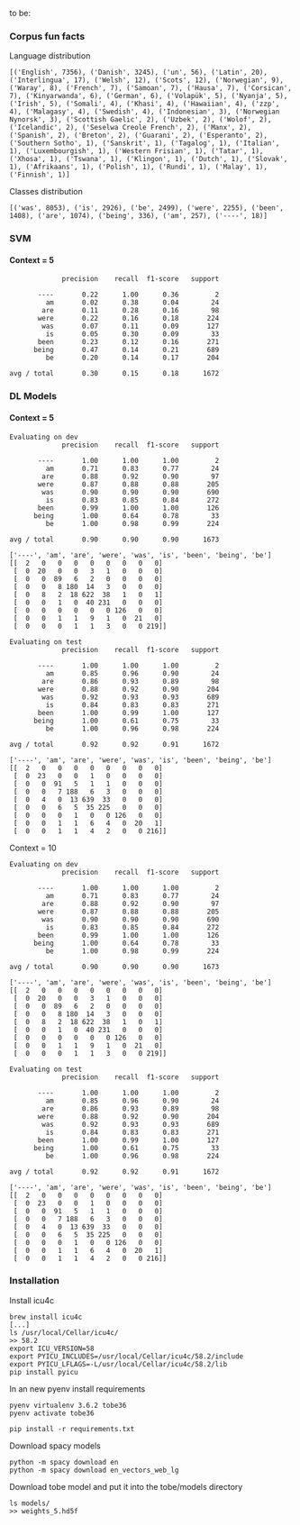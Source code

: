 to be:

### Corpus fun facts

Language distribution
    
    [('English', 7356), ('Danish', 3245), ('un', 56), ('Latin', 20), ('Interlingua', 17), ('Welsh', 12), ('Scots', 12), ('Norwegian', 9), ('Waray', 8), ('French', 7), ('Samoan', 7), ('Hausa', 7), ('Corsican', 7), ('Kinyarwanda', 6), ('German', 6), ('Volapük', 5), ('Nyanja', 5), ('Irish', 5), ('Somali', 4), ('Khasi', 4), ('Hawaiian', 4), ('zzp', 4), ('Malagasy', 4), ('Swedish', 4), ('Indonesian', 3), ('Norwegian Nynorsk', 3), ('Scottish Gaelic', 2), ('Uzbek', 2), ('Wolof', 2), ('Icelandic', 2), ('Seselwa Creole French', 2), ('Manx', 2), ('Spanish', 2), ('Breton', 2), ('Guarani', 2), ('Esperanto', 2), ('Southern Sotho', 1), ('Sanskrit', 1), ('Tagalog', 1), ('Italian', 1), ('Luxembourgish', 1), ('Western Frisian', 1), ('Tatar', 1), ('Xhosa', 1), ('Tswana', 1), ('Klingon', 1), ('Dutch', 1), ('Slovak', 1), ('Afrikaans', 1), ('Polish', 1), ('Rundi', 1), ('Malay', 1), ('Finnish', 1)]

Classes distribution
    
    [('was', 8053), ('is', 2926), ('be', 2499), ('were', 2255), ('been', 1408), ('are', 1074), ('being', 336), ('am', 257), ('----', 18)]


### SVM
#### Context = 5
                 precision    recall  f1-score   support
    
           ----       0.22      1.00      0.36         2
             am       0.02      0.38      0.04        24
            are       0.11      0.28      0.16        98
           were       0.22      0.16      0.18       224
            was       0.07      0.11      0.09       127
             is       0.05      0.30      0.09        33
           been       0.23      0.12      0.16       271
          being       0.47      0.14      0.21       689
             be       0.20      0.14      0.17       204
    
    avg / total       0.30      0.15      0.18      1672


### DL Models
#### Context = 5

    Evaluating on dev
                 precision    recall  f1-score   support
    
           ----       1.00      1.00      1.00         2
             am       0.71      0.83      0.77        24
            are       0.88      0.92      0.90        97
           were       0.87      0.88      0.88       205
            was       0.90      0.90      0.90       690
             is       0.83      0.85      0.84       272
           been       0.99      1.00      1.00       126
          being       1.00      0.64      0.78        33
             be       1.00      0.98      0.99       224
    
    avg / total       0.90      0.90      0.90      1673
    
    ['----', 'am', 'are', 'were', 'was', 'is', 'been', 'being', 'be']
    [[  2   0   0   0   0   0   0   0   0]
     [  0  20   0   0   3   1   0   0   0]
     [  0   0  89   6   2   0   0   0   0]
     [  0   0   8 180  14   3   0   0   0]
     [  0   8   2  18 622  38   1   0   1]
     [  0   0   1   0  40 231   0   0   0]
     [  0   0   0   0   0   0 126   0   0]
     [  0   0   1   1   9   1   0  21   0]
     [  0   0   0   1   1   3   0   0 219]]
    
    Evaluating on test
                 precision    recall  f1-score   support
    
           ----       1.00      1.00      1.00         2
             am       0.85      0.96      0.90        24
            are       0.86      0.93      0.89        98
           were       0.88      0.92      0.90       204
            was       0.92      0.93      0.93       689
             is       0.84      0.83      0.83       271
           been       1.00      0.99      1.00       127
          being       1.00      0.61      0.75        33
             be       1.00      0.96      0.98       224
    
    avg / total       0.92      0.92      0.91      1672
    
    ['----', 'am', 'are', 'were', 'was', 'is', 'been', 'being', 'be']
    [[  2   0   0   0   0   0   0   0   0]
     [  0  23   0   0   1   0   0   0   0]
     [  0   0  91   5   1   1   0   0   0]
     [  0   0   7 188   6   3   0   0   0]
     [  0   4   0  13 639  33   0   0   0]
     [  0   0   6   5  35 225   0   0   0]
     [  0   0   0   1   0   0 126   0   0]
     [  0   0   1   1   6   4   0  20   1]
     [  0   0   1   1   4   2   0   0 216]]

Context = 10

    Evaluating on dev
                 precision    recall  f1-score   support
    
           ----       1.00      1.00      1.00         2
             am       0.71      0.83      0.77        24
            are       0.88      0.92      0.90        97
           were       0.87      0.88      0.88       205
            was       0.90      0.90      0.90       690
             is       0.83      0.85      0.84       272
           been       0.99      1.00      1.00       126
          being       1.00      0.64      0.78        33
             be       1.00      0.98      0.99       224
    
    avg / total       0.90      0.90      0.90      1673
    
    ['----', 'am', 'are', 'were', 'was', 'is', 'been', 'being', 'be']
    [[  2   0   0   0   0   0   0   0   0]
     [  0  20   0   0   3   1   0   0   0]
     [  0   0  89   6   2   0   0   0   0]
     [  0   0   8 180  14   3   0   0   0]
     [  0   8   2  18 622  38   1   0   1]
     [  0   0   1   0  40 231   0   0   0]
     [  0   0   0   0   0   0 126   0   0]
     [  0   0   1   1   9   1   0  21   0]
     [  0   0   0   1   1   3   0   0 219]]
    
    Evaluating on test
                 precision    recall  f1-score   support
    
           ----       1.00      1.00      1.00         2
             am       0.85      0.96      0.90        24
            are       0.86      0.93      0.89        98
           were       0.88      0.92      0.90       204
            was       0.92      0.93      0.93       689
             is       0.84      0.83      0.83       271
           been       1.00      0.99      1.00       127
          being       1.00      0.61      0.75        33
             be       1.00      0.96      0.98       224
    
    avg / total       0.92      0.92      0.91      1672
    
    ['----', 'am', 'are', 'were', 'was', 'is', 'been', 'being', 'be']
    [[  2   0   0   0   0   0   0   0   0]
     [  0  23   0   0   1   0   0   0   0]
     [  0   0  91   5   1   1   0   0   0]
     [  0   0   7 188   6   3   0   0   0]
     [  0   4   0  13 639  33   0   0   0]
     [  0   0   6   5  35 225   0   0   0]
     [  0   0   0   1   0   0 126   0   0]
     [  0   0   1   1   6   4   0  20   1]
     [  0   0   1   1   4   2   0   0 216]]

### Installation

Install icu4c

    brew install icu4c
    [...]
    ls /usr/local/Cellar/icu4c/
    >> 58.2
    export ICU_VERSION=58
    export PYICU_INCLUDES=/usr/local/Cellar/icu4c/58.2/include
    export PYICU_LFLAGS=-L/usr/local/Cellar/icu4c/58.2/lib
    pip install pyicu
    
In an new pyenv install requirements

    pyenv virtualenv 3.6.2 tobe36
    pyenv activate tobe36 
    
    pip install -r requirements.txt   
    
Download spacy models

    python -m spacy download en
    python -m spacy download en_vectors_web_lg 
    
Download tobe model and put it into the tobe/models directory

    ls models/
    >> weights_5.hd5f    